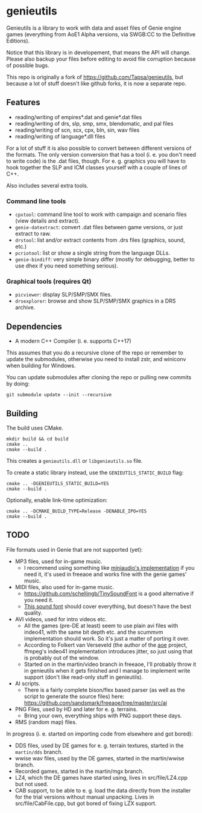 # genieutils #

Genieutils is a library to work with data and asset files of Genie engine games
(everything from AoE1 Alpha versions, via SWGB:CC to the Definitive
Editions).

Notice that this library is in developement, that means the API will change.
Please also backup your files before editing to avoid file corruption
because of possible bugs.

This repo is originally a fork of https://github.com/Tapsa/genieutils, but
because a lot of stuff doesn't like github forks, it is now a separate repo.


## Features ###

 *   reading/writing of empires\*.dat and genie\*.dat files
 *   reading/writing of drs, slp, smp, smx, blendomatic, and pal files
 *   reading/writing of scn, scx, cpx, bln, sin, wav files
 *   reading/writing of language\*.dll files

For a lot of stuff it is also possible to convert between different versions of
the formats. The only version conversion that has a tool (i. e. you don't need
to write code) is the .dat files, though. For e. g. graphics you will have to
hook together the SLP and ICM classes yourself with a couple of lines of C++.

Also includes several extra tools.

### Command line tools ###

 * `cpxtool`: command line tool to work with campaign and scenario files (view details and extract).
 * `genie-datextract`: convert .dat files between game versions, or just extract to raw.
 * `drstool`: list and/or extract contents from .drs files (graphics, sound, etc.)
 * `pcriotool`: list or show a single string from the language DLLs.
 * `genie-bindiff`: very simple binary differ (mostly for debugging, better to use dhex if you need something serious).

### Graphical tools (requires Qt) ###

 * `picviewer`: display SLP/SMP/SMX files.
 * `drsexplorer`: browse and show SLP/SMP/SMX graphics in a DRS archive.

## Dependencies ##

 - A modern C++ Compiler (i. e. supports C++17)

This assumes that you do a recursive clone of the repo or remember to update
the submodules, otherwise you need to install zstr, and winiconv when building
for Windows.

You can update submodules after cloning the repo or pulling new commits by doing:

```
git submodule update --init --recursive
```


## Building ##

The build uses CMake.
```
mkdir build && cd build
cmake ..
cmake --build .
```

This creates a `genieutils.dll` or `libgenieutils.so` file.

To create a static library instead, use the `GENIEUTILS_STATIC_BUILD` flag:
```
cmake .. -DGENIEUTILS_STATIC_BUILD=YES
cmake --build .
```

Optionally, enable link-time optimization:
```
cmake .. -DCMAKE_BUILD_TYPE=Release -DENABLE_IPO=YES
cmake --build .
```

## TODO ##

File formats used in Genie that are not supported (yet):

 - MP3 files, used for in-game music.
    - I recommend using something like [miniaudio's implementation](https://github.com/mackron/miniaudio/blob/master/extras/dr_mp3.h)
      if you need it, it's used in freeaoe and works fine with the genie games' music.
 - MIDI files, also used for in-game music.
    - https://github.com/schellingb/TinySoundFont is a good alternative if you need it.
    - [This sound font](https://github.com/sandsmark/freeaoe/tree/martin/midi/data/general808)
      should cover everything, but doesn't have the best quality.
 - AVI videos, used for intro videos etc.
    - All the games (pre-DE at least) seem to use plain avi files with indeo41,
      with the same bit depth etc. and the scummvm implementation should work.
      So it's just a matter of porting it over.
    - According to Folkert van Verseveld (the author of the
      [aoe](https://github.com/FolkertVanVerseveld/aoe) project, ffmpeg's
      indeo41 implementation introduces jitter, so just using that is probably out of the window.
    - Started on in the martin/video branch in freeaoe, I'll probably throw it
      in genieutils when it gets finished and I manage to implement write
      support (don't like read-only stuff in genieutils).
 - AI scripts.
    - There is a fairly complete bison/flex based parser (as well as the script
      to generate the source files) here:
      https://github.com/sandsmark/freeaoe/tree/master/src/ai
 - PNG Files, used by HD and later for e. g. terrains.
    - Bring your own, everything ships with PNG support these days.
 - RMS (random map) files.

In progress (i. e. started on importing code from elsewhere and got bored):
 - DDS files, used by DE games for e. g. terrain textures, started in the `martin/dds` branch.
 - wwise wav files, used by the DE games, started in the martin/wwise branch.
 - Recorded games, started in the martin/mgx branch.
 - LZ4, which the DE games have started using, lives in src/file/LZ4.cpp but not used.
 - CAB support, to be able to e. g. load the data directly from the installer
   for the trial versions without manual unpacking. Lives in
   src/file/CabFile.cpp, but got bored of fixing LZX support.

